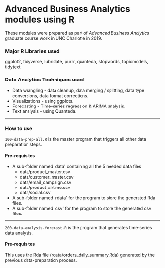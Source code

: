 # Advanced Business Analytics modules using R

These modules were prepared as part of *Advanced Business Analytics* graduate course work in UNC Charlotte in 2019.

### Major R Libraries used
ggplot2, tidyverse, lubridate, purrr, quanteda, stopwords, topicmodels, tidytext

### Data Analytics Techniques used
- Data wrangling - data cleanup, data merging / splitting, data type conversions, data format corrections.
- Visualizations - using ggplots.
- Forecasting - Time-series regression & ARIMA analysis.
- Text analysis - using Quanteda.

---
### How to use
`100-data-prep-all.R` is the master program that triggers all other data preparation steps.

#### Pre-requisites
- A sub-folder named 'data' containing all the 5 needed data files
	- data/product_master.csv
	- data/customer_master.csv
	- data/email_campaign.csv
	- data/product_airtime.csv
	- data/social.csv
- A sub-folder named 'rdata' for the program to store the generated Rda files.
- A sub-folder named 'csv' for the program to store the generated csv files.

---
`200-data-analysis-forecast.R` is the program that generates time-series data analysis.

#### Pre-requisites
This uses the Rda file (rdata/orders_daily_summary.Rda) generated by the previous data-preparation process.
